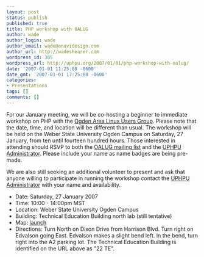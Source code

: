 ```yaml
---
layout: post
status: publish
published: true
title: PHP workshop with OALUG
author: wade
author_login: wade
author_email: wade@anavidesign.com
author_url: http://wadeshearer.com
wordpress_id: 305
wordpress_url: http://uphpu.org/2007/01/01/php-workshop-with-oalug/
date: '2007-01-01 11:25:08 -0600'
date_gmt: '2007-01-01 17:25:08 -0600'
categories:
- Presentations
tags: []
comments: []
---
```

<p>For our January meeting, we will be co-hosting a beginner to immediate workshop on PHP with the <a href="http://oalug.com/">Ogden Area Linux Users Group</a>. Please note that the date, time, and location will be different than usual. The workshop will be held on the Weber State University Ogden Campus on Saturday, 27 January, from ten until fourteen hundred hours. Those interested in attending should RSVP to both the <a href="mailto: oalug@googlegroups.com">OALUG mailing list</a> and the <a href="mailto: admin@uphpu.org">UPHPU Administrator</a>. Please include your name as name badges are being pre-made.</p>
<p>We are also still seeking an additional volunteer to present and ask that anyone willing to participate in running the workshop contact the <a href="mailto: admin@uphpu.org">UPHPU Administrator</a> with your name and availability.</p>
<div class="information">
<ul>
<li>Date: Saturday, 27 January 2007</li>
<li>Time: 10:00 - 14:00pm MST</li>
<li>Location: Weber State University Ogden Campus</li>
<li>Building: Technical Education Building north lab (still tentative)</li>
<li>Map: <a target="_blank" href="http://www.weber.edu/wsuimages/WeberStateMap/ogdenmap_04.gif">launch</a></li>
<li>Directions: Turn North on Dixon Drive from Harrison Blvd. Turn right on Edvalson going East.  Edvalson makes a slight bend left. In the bend, turn right into the A2 parking lot. The Technical Education Building is identified on the URL above as "22 TE".</li>
</ul>
</div>

